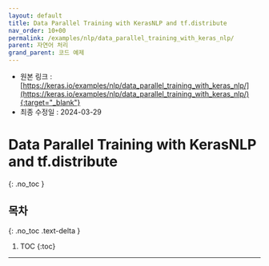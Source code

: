 ```yaml
---
layout: default
title: Data Parallel Training with KerasNLP and tf.distribute
nav_order: 10+00
permalink: /examples/nlp/data_parallel_training_with_keras_nlp/
parent: 자연어 처리
grand_parent: 코드 예제
---
```


* 원본 링크 : [https://keras.io/examples/nlp/data_parallel_training_with_keras_nlp/](https://keras.io/examples/nlp/data_parallel_training_with_keras_nlp/){:target="_blank"}
* 최종 수정일 : 2024-03-29

# Data Parallel Training with KerasNLP and tf.distribute
{: .no_toc }

## 목차
{: .no_toc .text-delta }

1. TOC
{:toc}

---
